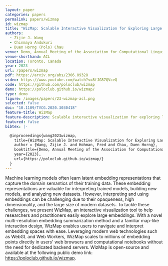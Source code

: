 ```yaml
---
layout: paper
categories: papers
permalink: papers/wizmap
id: wizmap
title: "WizMap: Scalable Interactive Visualization for Exploring Large Machine Learning Embeddings"
authors: 
  - Zijie J. Wang
  - Chinmaya Andukuri
  - Duen Horng (Polo) Chau
venue: Demo, Annual Meeting of the Association for Computational Linguistics
venue-shorthand: ACL
location: Toronto, Canada
year: 2023
url: /papers/wizmap
pdf: https://arxiv.org/abs/2306.09328
video: https://www.youtube.com/watch?v=8fJG87QVceQ
code: https://github.com/poloclub/wizmap
demo: https://poloclub.github.io/wizmap/
type: demo
figure: /images/papers/23-wizmap-acl.png
selected: false
doi: "10.1109/TVCG.2020.3030418"
feature-title: WizMap
feature-description: Scalable interactive visualization for exploring large machine
featured: false
bibtex: |-

  @inproceedings{wang2023wizmap,
    title={WizMap: Scalable Interactive Visualization for Exploring Large Machine Learning Embeddings},
    author = {Wang, Zijie J. and Hohman, Fred and Chau, Duen Horng},
    booktitle={Demo, Annual Meeting of the Association for Computational Linguistics (ACL)},
    year={2023},
    url={https://poloclub.github.io/wizmap/}
  }
---
```


Machine learning models often learn latent embedding representations that capture the domain semantics of their training data.
These embedding representations are valuable for interpreting trained models, building new models, and analyzing new datasets.
However, interpreting and using embeddings can be challenging due to their opaqueness, high dimensionality, and the large size of modern datasets.
To tackle these challenges, we present WizMap, an interactive visualization tool to help researchers and practitioners easily explore large embeddings.
With a novel multi-resolution embedding summarization method and a familiar map-like interaction design, WizMap enables users to navigate and interpret embedding spaces with ease.
Leveraging modern web technologies such as WebGL and Web Workers, WizMap scales to millions of embedding points directly in users' web browsers and computational notebooks without the need for dedicated backend servers.
WizMap is open-source and available at the following public demo link: https://poloclub.github.io/wizmap.
